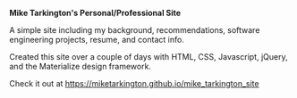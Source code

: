 **Mike Tarkington's Personal/Professional Site**

A simple site including my background, recommendations, software engineering projects, resume, and contact info.

Created this site over a couple of days with HTML, CSS, Javascript, jQuery, and the Materialize design framework.

Check it out at https://miketarkington.github.io/mike_tarkington_site

